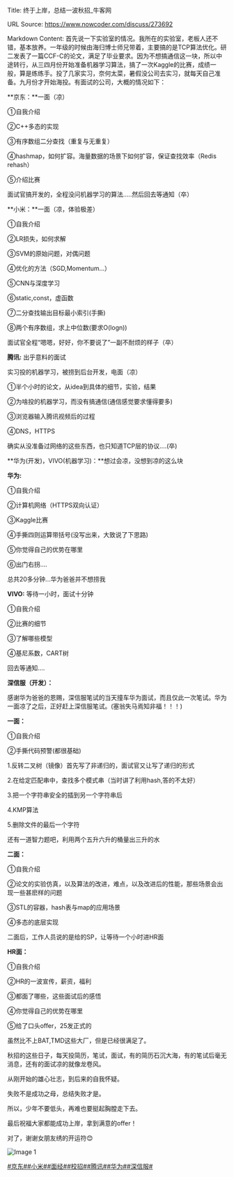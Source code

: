 Title: 终于上岸，总结一波秋招_牛客网

URL Source: https://www.nowcoder.com/discuss/273692

Markdown Content:
首先说一下实验室的情况。我所在的实验室，老板人还不错，基本放养。一年级的时候由海归博士师兄带着，主要搞的是TCP算法优化。研二发表了一篇CCF-C的论文，满足了毕业要求。因为不想搞通信这一块，所以中途转行，从三四月份开始准备机器学习算法，搞了一次Kaggle的比赛，成绩一般，算是练练手。投了几家实习，奈何太菜，暑假没公司去实习，就每天自己准备。九月份才开始海投。有面试的公司，大概的情况如下：

**京东：**一面（凉）

①自我介绍

②C++多态的实现

③有序数组二分查找（重复与无重复）

④hashmap，如何扩容。海量数据的场景下如何扩容，保证查找效率（Redis rehash）

⑤介绍比赛

面试官搞开发的，全程没问机器学习的算法.....然后回去等通知（卒）

**小米：**一面（凉，体验极差）

①自我介绍

②LR损失，如何求解

③SVM的原始问题，对偶问题

④优化的方法（SGD,Momentum...）

⑤CNN与深度学习

⑥static,const，虚函数

⑦二分查找输出目标最小索引(手撕)

⑧两个有序数组，求上中位数(要求O(logn))

面试官全程“嗯嗯，好好，你不要说了”一副不耐烦的样子（卒）

**腾讯:** 出乎意料的面试

实习投的机器学习，被捞到后台开发，电面（凉）

①半个小时的论文，从idea到具体的细节，实验，结果

②为啥投的机器学习，而没有搞通信(通信感觉要求懂得要多)

③浏览器输入腾讯视频后的过程

④DNS，HTTPS

确实从没准备过网络的这些东西，也只知道TCP层的协议....(卒)

**华为(开发)，VIVO(机器学习)：**想过会凉，没想到凉的这么块

**华为:**

①自我介绍

②计算机网络（HTTPS双向认证）

③Kaggle比赛

④手撕四则运算带括号(没写出来，大致说了下思路)

⑤你觉得自己的优势在哪里

⑥出门右拐....

总共20多分钟...华为爸爸并不想捞我

**VIVO:** 等待一小时，面试十分钟

①自我介绍

②比赛的细节

③了解哪些模型

④基尼系数，CART树

回去等通知....

**深信服（开发）：**

感谢华为爸爸的恩赐，深信服笔试的当天撞车华为面试，而且仅此一次笔试。华为一面凉了之后，正好赶上深信服笔试。(塞翁失马焉知非福！！！)

**一面：**

①自我介绍

②手撕代码预警(都很基础)

1.反转二叉树（镜像）首先写了非递归的，面试官又让写了递归的形式

2.在给定匹配串中，查找多个模式串（当时讲了利用hash,答的不太好）

3.把一个字符串安全的插到另一个字符串后

4.KMP算法

5.删除文件的最后一个字符

还有一道智力题吧，利用两个五升六升的桶量出三升的水

**二面：**

①自我介绍

②论文的实验仿真，以及算法的改进，难点，以及改进后的性能，那些场景会出现一些甚麽样的问题

③STL的容器，hash表与map的应用场景

④多态的底层实现

二面后，工作人员说的是给的SP，让等待一个小时进HR面

**HR面：**

①自我介绍

②HR的一波宣传，薪资，福利

③都面了哪些，这些面试后的感悟

④你觉得自己的优势在哪里

⑤给了口头offer，25发正式的

虽然比不上BAT,TMD这些大厂，但是已经很满足了。

秋招的这些日子，每天投简历，笔试，面试，有的简历石沉大海，有的笔试后毫无消息，还有的面试凉的就像龙卷风。

从刚开始的雄心壮志，到后来的自我怀疑。

失败不是成功之母，总结失败才是。

所以，少年不要低头，再难也要挺起胸膛走下去。

最后祝福大家都能成功上岸，拿到满意的offer！

对了，谢谢女朋友绣的开运符😊

![Image 1](https://uploadfiles.nowcoder.com/images/20190921/176370446_1569077163015_84D54FB003F7397798A9B7B7AD03CC15)

[#京东#](https://www.nowcoder.com/enterprise/151/discussion)[#小米#](https://www.nowcoder.com/enterprise/147/discussion)[#面经#](https://www.nowcoder.com/creation/subject/928d551be73f40db82c0ed83286c8783)[#校招#](https://www.nowcoder.com/creation/subject/d09b966a380b45ddaba9dc5a6bd5ee19)[#腾讯#](https://www.nowcoder.com/enterprise/138/discussion)[#华为#](https://www.nowcoder.com/enterprise/239/discussion)[#深信服#](https://www.nowcoder.com/enterprise/711/discussion)
